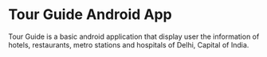# Tour Guide Android App
Tour Guide is a basic android application that display user the information of hotels, restaurants, metro stations and hospitals of Delhi, Capital of India.
